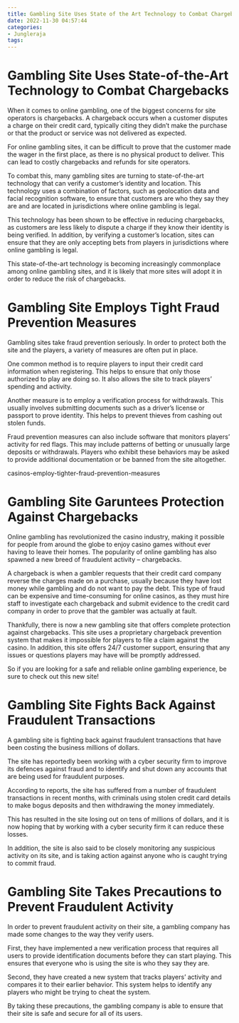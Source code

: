 ```yaml
---
title: Gambling Site Uses State of the Art Technology to Combat Chargebacks
date: 2022-11-30 04:57:44
categories:
- Jungleraja
tags:
---
```



#  Gambling Site Uses State-of-the-Art Technology to Combat Chargebacks

When it comes to online gambling, one of the biggest concerns for site operators is chargebacks. A chargeback occurs when a customer disputes a charge on their credit card, typically citing they didn’t make the purchase or that the product or service was not delivered as expected.

For online gambling sites, it can be difficult to prove that the customer made the wager in the first place, as there is no physical product to deliver. This can lead to costly chargebacks and refunds for site operators.

To combat this, many gambling sites are turning to state-of-the-art technology that can verify a customer’s identity and location. This technology uses a combination of factors, such as geolocation data and facial recognition software, to ensure that customers are who they say they are and are located in jurisdictions where online gambling is legal.

This technology has been shown to be effective in reducing chargebacks, as customers are less likely to dispute a charge if they know their identity is being verified. In addition, by verifying a customer’s location, sites can ensure that they are only accepting bets from players in jurisdictions where online gambling is legal.

This state-of-the-art technology is becoming increasingly commonplace among online gambling sites, and it is likely that more sites will adopt it in order to reduce the risk of chargebacks.

#  Gambling Site Employs Tight Fraud Prevention Measures

Gambling sites take fraud prevention seriously. In order to protect both the site and the players, a variety of measures are often put in place.

One common method is to require players to input their credit card information when registering. This helps to ensure that only those authorized to play are doing so. It also allows the site to track players’ spending and activity.

Another measure is to employ a verification process for withdrawals. This usually involves submitting documents such as a driver’s license or passport to prove identity. This helps to prevent thieves from cashing out stolen funds.

Fraud prevention measures can also include software that monitors players’ activity for red flags. This may include patterns of betting or unusually large deposits or withdrawals. Players who exhibit these behaviors may be asked to provide additional documentation or be banned from the site altogether.

 casinos-employ-tighter-fraud-prevention-measures

#  Gambling Site Garuntees Protection Against Chargebacks

Online gambling has revolutionized the casino industry, making it possible for people from around the globe to enjoy casino games without ever having to leave their homes. The popularity of online gambling has also spawned a new breed of fraudulent activity – chargebacks.

A chargeback is when a gambler requests that their credit card company reverse the charges made on a purchase, usually because they have lost money while gambling and do not want to pay the debt. This type of fraud can be expensive and time-consuming for online casinos, as they must hire staff to investigate each chargeback and submit evidence to the credit card company in order to prove that the gambler was actually at fault.

Thankfully, there is now a new gambling site that offers complete protection against chargebacks. This site uses a proprietary chargeback prevention system that makes it impossible for players to file a claim against the casino. In addition, this site offers 24/7 customer support, ensuring that any issues or questions players may have will be promptly addressed.

So if you are looking for a safe and reliable online gambling experience, be sure to check out this new site!

#  Gambling Site Fights Back Against Fraudulent Transactions

A gambling site is fighting back against fraudulent transactions that have been costing the business millions of dollars.

The site has reportedly been working with a cyber security firm to improve its defences against fraud and to identify and shut down any accounts that are being used for fraudulent purposes.

According to reports, the site has suffered from a number of fraudulent transactions in recent months, with criminals using stolen credit card details to make bogus deposits and then withdrawing the money immediately.

This has resulted in the site losing out on tens of millions of dollars, and it is now hoping that by working with a cyber security firm it can reduce these losses.

In addition, the site is also said to be closely monitoring any suspicious activity on its site, and is taking action against anyone who is caught trying to commit fraud.

#  Gambling Site Takes Precautions to Prevent Fraudulent Activity

In order to prevent fraudulent activity on their site, a gambling company has made some changes to the way they verify users.

First, they have implemented a new verification process that requires all users to provide identification documents before they can start playing. This ensures that everyone who is using the site is who they say they are.

Second, they have created a new system that tracks players’ activity and compares it to their earlier behavior. This system helps to identify any players who might be trying to cheat the system.

By taking these precautions, the gambling company is able to ensure that their site is safe and secure for all of its users.